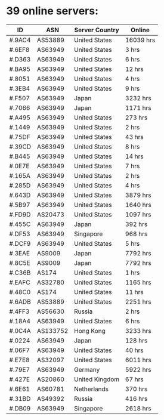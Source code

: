 # 39 online servers:

| ID | ASN | Server Country | Online |
| ------ | ------ | ------ | ------ |
| #.9AC4 | AS53889 | United States | 16039 hrs |
| #.6EF8 | AS63949 | United States | 3 hrs |
| #.D363 | AS63949 | United States | 6 hrs |
| #.BA95 | AS63949 | United States | 12 hrs |
| #.8051 | AS63949 | United States | 4 hrs |
| #.3EB4 | AS63949 | United States | 9 hrs |
| #.F507 | AS63949 | Japan | 3232 hrs |
| #.7066 | AS63949 | Japan | 1171 hrs |
| #.A495 | AS63949 | United States | 273 hrs |
| #.1449 | AS63949 | United States | 2 hrs |
| #.75DF | AS63949 | United States | 43 hrs |
| #.39CD | AS63949 | United States | 8 hrs |
| #.B445 | AS63949 | United States | 14 hrs |
| #.0E7E | AS63949 | United States | 7 hrs |
| #.165A | AS63949 | United States | 2 hrs |
| #.285D | AS63949 | United States | 4 hrs |
| #.643D | AS63949 | United States | 3879 hrs |
| #.5B97 | AS63949 | United States | 1640 hrs |
| #.FD9D | AS20473 | United States | 1097 hrs |
| #.455C | AS63949 | Japan | 392 hrs |
| #.DF53 | AS63949 | Singapore | 968 hrs |
| #.DCF9 | AS63949 | United States | 5 hrs |
| #.3EAE | AS9009 | Japan | 7792 hrs |
| #.8C5E | AS9009 | Japan | 7792 hrs |
| #.C36B | AS174 | United States | 1 hrs |
| #.EAFC | AS32780 | United States | 1165 hrs |
| #.48C0 | AS174 | United States | 11 hrs |
| #.6ADB | AS53889 | United States | 2251 hrs |
| #.4FF3 | AS56630 | Russia | 2 hrs |
| #.18A4 | AS63949 | United States | 6 hrs |
| #.0C4A | AS133752 | Hong Kong | 3233 hrs |
| #.0224 | AS63949 | Japan | 128 hrs |
| #.06F7 | AS63949 | United States | 40 hrs |
| #.E7E8 | AS32097 | United States | 6011 hrs |
| #.79E7 | AS63949 | Germany | 5922 hrs |
| #.427E | AS20860 | United Kingdom | 67 hrs |
| #.6E61 | AS60781 | Netherlands | 370 hrs |
| #.31BD | AS49392 | Russia | 416 hrs |
| #.DB09 | AS63949 | Singapore | 2618 hrs |

